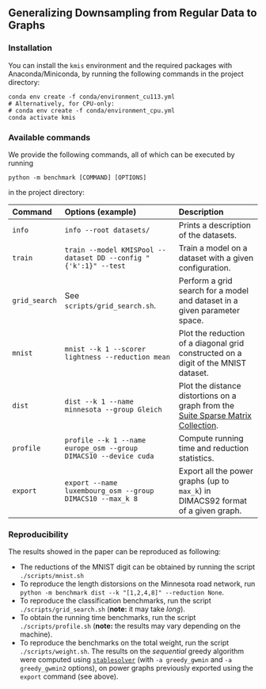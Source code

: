 Generalizing Downsampling from Regular Data to Graphs
-----------------------------------------------------

### Installation ###

You can install the `kmis` environment and the required packages with
Anaconda/Miniconda, by running the following commands in the project
directory:
```shell
conda env create -f conda/environment_cu113.yml
# Alternatively, for CPU-only:
# conda env create -f conda/environment_cpu.yml
conda activate kmis
```

### Available commands ###

We provide the following commands, all of which can be executed by running
```shell
python -m benchmark [COMMAND] [OPTIONS]
``` 
in the project directory:

| Command       | Options (example)                                                 | Description                                                                                                   |
|:--------------|:------------------------------------------------------------------|:--------------------------------------------------------------------------------------------------------------|
| `info`        | `info --root datasets/`                                           | Prints a description of the datasets.                                                                         |
| `train`       | `train --model KMISPool --dataset DD --config "{'k':1}" --test`   | Train a model on a dataset with a given configuration.                                                        |
| `grid_search` | See `scripts/grid_search.sh`.                                     | Perform a grid search for a model and dataset in a given parameter space.                                     |
| `mnist`       | `mnist --k 1 --scorer lightness --reduction mean`                 | Plot the reduction of a diagonal grid constructed on a digit of the MNIST dataset.                            |
| `dist`        | `dist --k 1 --name minnesota --group Gleich`                      | Plot the distance distortions on a graph from the [Suite Sparse Matrix Collection](https://sparse.tamu.edu/). |
| `profile`     | `profile --k 1 --name europe_osm --group DIMACS10 --device cuda`  | Compute running time and reduction statistics.                                                                |
| `export`      | `export --name luxembourg_osm --group DIMACS10 --max_k 8`         | Export all the power graphs (up to `max_k`) in DIMACS92 format of a given graph.                              |

### Reproducibility ###

The results showed in the paper can be reproduced as following:

 - The reductions of the MNIST digit can be obtained by running the script 
   `./scripts/mnist.sh`
 - To reproduce the length distorsions on the Minnesota road network, run
   `python -m benchmark dist --k "[1,2,4,8]" --reduction None`.
 - To reproduce the classification benchmarks, run the script
   `./scripts/grid_search.sh` (**note:** it may take *long*).
 - To obtain the running time benchmarks, run the script 
   `./scripts/profile.sh` (**note:** the results may vary depending on the
   machine).
 - To reproduce the benchmarks on the total weight, run the script 
   `./scripts/weight.sh`. The results on the *sequential* greedy algorithm
   were computed using 
   [`stablesolver`](https://github.com/fontanf/stablesolver) (with 
   `-a greedy_gwmin` and `-a greedy_gwmin2` options), on power graphs
   previously exported using the `export` command (see above).